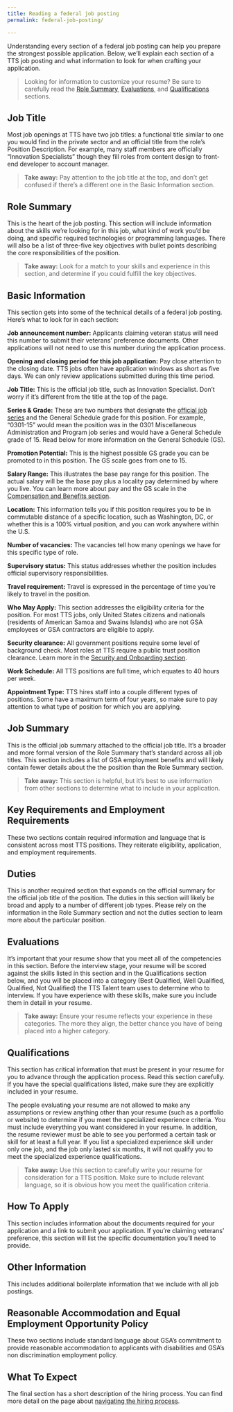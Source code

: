 ```yaml
---
title: Reading a federal job posting
permalink: federal-job-posting/

---
```


Understanding every section of a federal job posting can help you
prepare the strongest possible application. Below, we’ll explain each
section of a TTS job posting and what information to look for when
crafting your application.

> Looking for information to customize your resume? Be sure to carefully read the [Role Summary](#role-summary), [Evaluations](#evaluations), and [Qualifications](#qualifications) sections.

## Job Title

Most job openings at TTS have two job titles: a functional title similar
to one you would find in the private sector and an official title from
the role’s Position Description. For example, many staff members are
officially “Innovation Specialists” though they fill roles from content
design to front-end developer to account manager.

> **Take away:** Pay attention to the job title at the top, and don’t
> get confused if there’s a different one in the Basic Information
> section.

## Role Summary

This is the heart of the job posting. This section will include
information about the skills we’re looking for in this job, what kind of
work you’d be doing, and specific required technologies or programming
languages. There will also be a list of three-five key objectives with
bullet points describing the core responsibilities of the position.

> **Take away:** Look for a match to your skills and experience in this
> section, and determine if you could fulfill the key objectives.

## Basic Information

This section gets into some of the technical details of a federal job
posting. Here’s what to look for in each section:

**Job announcement number:** Applicants claiming veteran status will
need this number to submit their veterans’ preference documents. Other
applications will not need to use this number during the application
process.

**Opening and closing period for this job application:** Pay close
attention to the closing date. TTS jobs often have application windows
as short as five days. We can only review applications submitted during
this time period.

**Job Title:** This is the official job title, such as Innovation
Specialist. Don’t worry if it’s different from the title at the top of
the page.

**Series & Grade:** These are two numbers that designate the [official
job
series](https://www.opm.gov/policy-data-oversight/classification-qualifications/classifying-general-schedule-positions/)
and the General Schedule grade for this position. For example, “0301-15”
would mean the position was in the 0301 Miscellaneous Administration and
Program job series and would have a General Schedule grade of 15. Read
below for more information on the General Schedule (GS).

**Promotion Potential:** This is the highest possible GS grade you can
be promoted to in this position. The GS scale goes from one to 15.

**Salary Range:** This illustrates the base pay range for this position.
The actual salary will be the base pay plus a locality pay determined by
where you live. You can learn more about pay and the GS scale in the
[Compensation and Benefits section](https://join.tts.gsa.gov/compensation-and-benefits/).

**Location:** This information tells you if this position requires you
to be in commutable distance of a specific location, such as Washington,
DC, or whether this is a 100% virtual position, and you can work
anywhere within the U.S.

**Number of vacancies:** The vacancies tell how many openings we have
for this specific type of role.

**Supervisory status:** This status addresses whether the position
includes official supervisory responsibilities.

**Travel requirement:** Travel is expressed in the percentage of time
you’re likely to travel in the position.

**Who May Apply:** This section addresses the eligibility criteria for
the position. For most TTS jobs, only United States citizens and
nationals (residents of American Samoa and Swains Islands) who are not
GSA employees or GSA contractors are eligible to apply.

**Security clearance:** All government positions require some level of
background check. Most roles at TTS require a public trust position
clearance. Learn more in the [Security and Onboarding section](https:/join.tts.gsa.gov/hiring-process/#security-and-onboarding/).

**Work Schedule:** All TTS positions are full time, which equates to 40
hours per week.

**Appointment Type:** TTS hires staff into a couple different types of
positions. Some have a maximum term of four years, so make sure to pay
attention to what type of position for which you are applying.

## Job Summary

This is the official job summary attached to the official job title.
It’s a broader and more formal version of the Role Summary that’s
standard across all job titles. This section includes a list of GSA
employment benefits and will likely contain fewer details about the the
position than the Role Summary section.

> **Take away:** This section is helpful, but it’s best to use
> information from other sections to determine what to include in your
> application.

## Key Requirements and Employment Requirements

These two sections contain required information and language that is
consistent across most TTS positions. They reiterate eligibility,
application, and employment requirements.

## Duties

This is another required section that expands on the official summary
for the official job title of the position. The duties in this section
will likely be broad and apply to a number of different job types.
Please rely on the information in the Role Summary section and not the
duties section to learn more about the particular position.

## Evaluations

It’s important that your resume show that you meet all of the
competencies in this section. Before the interview stage, your resume
will be scored against the skills listed in this section and in the
Qualifications section below, and you will be placed into a category
(Best Qualified, Well Qualified, Qualified, Not Qualified) the TTS
Talent team uses to determine who to interview. If you have experience
with these skills, make sure you include them in detail in your resume.

> **Take away:** Ensure your resume reflects your experience in these
> categories. The more they align, the better chance you have of being
> placed into a higher category.

## Qualifications

This section has critical information that must be present in your
resume for you to advance through the application process. Read this
section carefully. If you have the special qualifications listed, make
sure they are explicitly included in your resume.

The people evaluating your resume are not allowed to make any
assumptions or review anything other than your resume (such as a
portfolio or website) to determine if you meet the specialized
experience criteria. You must include everything you want considered in
your resume. In addition, the resume reviewer must be able to see you
performed a certain task or skill for at least a full year. If you list
a specialized experience skill under only one job, and the job only
lasted six months, it will not qualify you to meet the specialized
experience qualifications.

> **Take away:** Use this section to carefully write your resume for
> consideration for a TTS position. Make sure to include relevant
> language, so it is obvious how you meet the qualification criteria.

## How To Apply

This section includes information about the documents required for your
application and a link to submit your application. If you’re claiming
veterans’ preference, this section will list the specific documentation
you’ll need to provide.

## Other Information

This includes additional boilerplate information that we include with
all job postings.

## Reasonable Accommodation and Equal Employment Opportunity Policy

These two sections include standard language about GSA’s commitment to
provide reasonable accommodation to applicants with disabilities and
GSA’s non discrimination employment policy.

## What To Expect

The final section has a short description of the hiring process. You can
find more detail on the page about [navigating the hiring process](https://join.tts.gsa.gov/hiring-process/).
